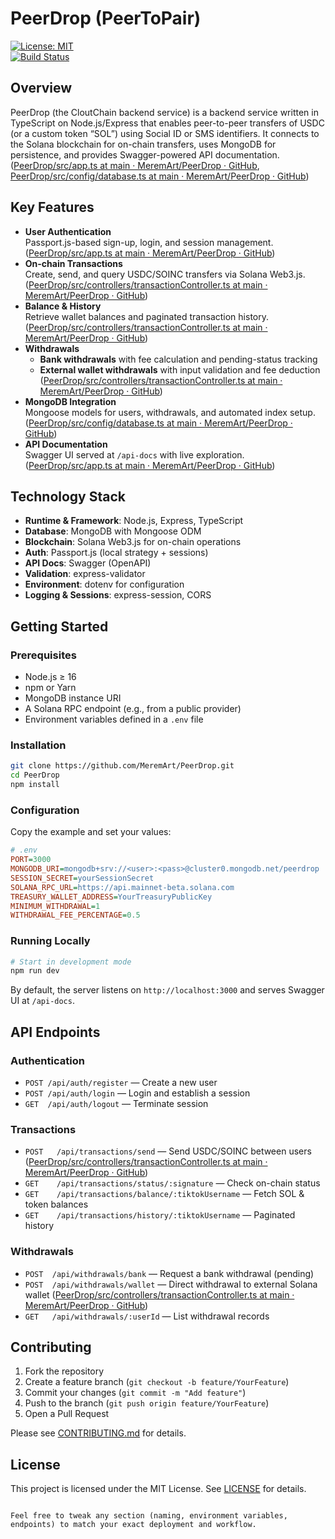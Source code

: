 
# PeerDrop (PeerToPair)

[![License: MIT](https://img.shields.io/badge/License-MIT-blue.svg)](LICENSE)  
[![Build Status](https://img.shields.io/github/actions/workflow/status/MeremArt/PeerDrop/ci.yml?branch=main)]()

## Overview

PeerDrop (the CloutChain backend service) is a backend service written in TypeScript on Node.js/Express that enables peer-to-peer transfers of USDC (or a custom token “SOL”) using Social ID or SMS identifiers. It connects to the Solana blockchain for on-chain transfers, uses MongoDB for persistence, and provides Swagger-powered API documentation.  ([PeerDrop/src/app.ts at main · MeremArt/PeerDrop · GitHub](https://github.com/MeremArt/PeerDrop/blob/main/src/app.ts), [PeerDrop/src/config/database.ts at main · MeremArt/PeerDrop · GitHub](https://github.com/MeremArt/PeerDrop/blob/main/src/config/database.ts))

## Key Features

- **User Authentication**  
  Passport.js-based sign-up, login, and session management.  ([PeerDrop/src/app.ts at main · MeremArt/PeerDrop · GitHub](https://github.com/MeremArt/PeerDrop/blob/main/src/app.ts))
- **On-chain Transactions**  
  Create, send, and query USDC/SOINC transfers via Solana Web3.js.  ([PeerDrop/src/controllers/transactionController.ts at main · MeremArt/PeerDrop · GitHub](https://github.com/MeremArt/PeerDrop/blob/main/src/controllers/transactionController.ts))
- **Balance & History**  
  Retrieve wallet balances and paginated transaction history.  ([PeerDrop/src/controllers/transactionController.ts at main · MeremArt/PeerDrop · GitHub](https://github.com/MeremArt/PeerDrop/blob/main/src/controllers/transactionController.ts))
- **Withdrawals**  
  - **Bank withdrawals** with fee calculation and pending-status tracking  
  - **External wallet withdrawals** with input validation and fee deduction  ([PeerDrop/src/controllers/transactionController.ts at main · MeremArt/PeerDrop · GitHub](https://github.com/MeremArt/PeerDrop/blob/main/src/controllers/transactionController.ts))
- **MongoDB Integration**  
  Mongoose models for users, withdrawals, and automated index setup.  ([PeerDrop/src/config/database.ts at main · MeremArt/PeerDrop · GitHub](https://github.com/MeremArt/PeerDrop/blob/main/src/config/database.ts))
- **API Documentation**  
  Swagger UI served at `/api-docs` with live exploration.  ([PeerDrop/src/app.ts at main · MeremArt/PeerDrop · GitHub](https://github.com/MeremArt/PeerDrop/blob/main/src/app.ts))

## Technology Stack

- **Runtime & Framework**: Node.js, Express, TypeScript  
- **Database**: MongoDB with Mongoose ODM  
- **Blockchain**: Solana Web3.js for on-chain operations  
- **Auth**: Passport.js (local strategy + sessions)  
- **API Docs**: Swagger (OpenAPI)  
- **Validation**: express-validator  
- **Environment**: dotenv for configuration  
- **Logging & Sessions**: express-session, CORS  

## Getting Started

### Prerequisites

- Node.js ≥ 16  
- npm or Yarn  
- MongoDB instance URI  
- A Solana RPC endpoint (e.g., from a public provider)  
- Environment variables defined in a `.env` file

### Installation

```bash
git clone https://github.com/MeremArt/PeerDrop.git
cd PeerDrop
npm install
```

### Configuration

Copy the example and set your values:

```ini
# .env
PORT=3000
MONGODB_URI=mongodb+srv://<user>:<pass>@cluster0.mongodb.net/peerdrop
SESSION_SECRET=yourSessionSecret
SOLANA_RPC_URL=https://api.mainnet-beta.solana.com
TREASURY_WALLET_ADDRESS=YourTreasuryPublicKey
MINIMUM_WITHDRAWAL=1
WITHDRAWAL_FEE_PERCENTAGE=0.5
```

### Running Locally

```bash
# Start in development mode
npm run dev
```

By default, the server listens on `http://localhost:3000` and serves Swagger UI at `/api-docs`.

## API Endpoints

### Authentication

- `POST /api/auth/register` — Create a new user  
- `POST /api/auth/login` — Login and establish a session  
- `GET  /api/auth/logout` — Terminate session  

### Transactions

- `POST   /api/transactions/send` — Send USDC/SOINC between users  ([PeerDrop/src/controllers/transactionController.ts at main · MeremArt/PeerDrop · GitHub](https://github.com/MeremArt/PeerDrop/blob/main/src/controllers/transactionController.ts))  
- `GET    /api/transactions/status/:signature` — Check on-chain status  
- `GET    /api/transactions/balance/:tiktokUsername` — Fetch SOL & token balances  
- `GET    /api/transactions/history/:tiktokUsername` — Paginated history  

### Withdrawals

- `POST  /api/withdrawals/bank`   — Request a bank withdrawal (pending)  
- `POST  /api/withdrawals/wallet` — Direct withdrawal to external Solana wallet  ([PeerDrop/src/controllers/transactionController.ts at main · MeremArt/PeerDrop · GitHub](https://github.com/MeremArt/PeerDrop/blob/main/src/controllers/transactionController.ts))  
- `GET   /api/withdrawals/:userId` — List withdrawal records  

## Contributing

1. Fork the repository  
2. Create a feature branch (`git checkout -b feature/YourFeature`)  
3. Commit your changes (`git commit -m "Add feature"`)  
4. Push to the branch (`git push origin feature/YourFeature`)  
5. Open a Pull Request

Please see [CONTRIBUTING.md](CONTRIBUTING.md) for details.

## License

This project is licensed under the MIT License. See [LICENSE](LICENSE) for details.
```

Feel free to tweak any section (naming, environment variables, endpoints) to match your exact deployment and workflow.
